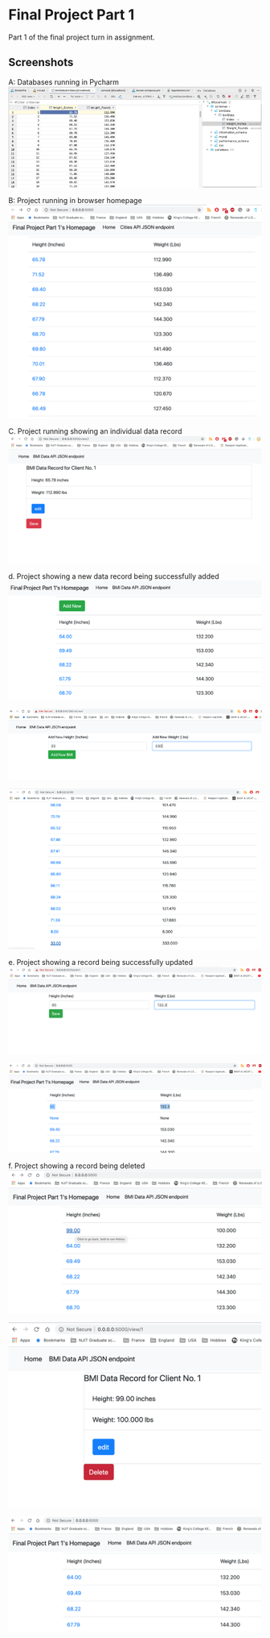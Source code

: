 # Final Project Part 1
Part 1 of the final project turn in assignment. 

## Screenshots 

A: Databases running in Pycharm
![Image](screenshots/01.png)

B: Project running in browser homepage
![Image](screenshots/02.png)

C. Project running showing an individual data record
![Image](screenshots/03.png)

d.	Project showing a new data record being successfully added
![Image](screenshots/d01.png)

![Image](screenshots/d02.png)

![Image](screenshots/d03.png)

e.	Project showing a record being successfully updated
![Image](screenshots/05.png)

![Image](screenshots/06.png)

f.	Project showing a record being deleted
![Image](screenshots/07.png)

![Image](screenshots/08.png)

![Image](screenshots/09.png)
